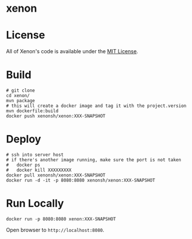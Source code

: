 # xenon

# License

All of Xenon's code is available under the [MIT License](https://tldrlegal.com/license/mit-license).

# Build
```
# git clone
cd xenon/
mvn package
# this will create a docker image and tag it with the project.version
mvn dockerfile:build
docker push xenonsh/xenon:XXX-SNAPSHOT
```

# Deploy
```
# ssh into server host
# if there's another image running, make sure the port is not taken
#   docker ps
#   docker kill XXXXXXXXX
docker pull xenonsh/xenon:XXX-SNAPSHOT
docker run -d -it -p 8080:8080 xenonsh/xenon:XXX-SNAPSHOT
```

# Run Locally
```
docker run -p 8080:8080 xenon:XXX-SNAPSHOT
```
Open browser to `http://localhost:8080`.
